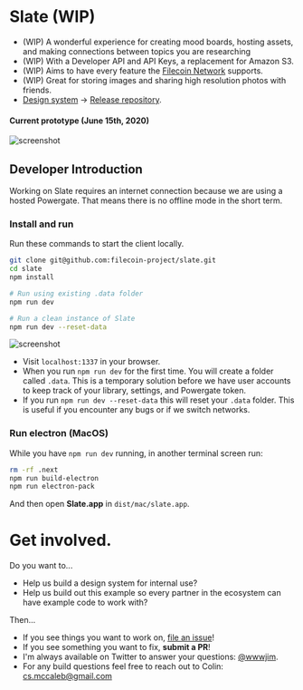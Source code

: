 # Slate (WIP)

- (WIP) A wonderful experience for creating mood boards, hosting assets, and making connections between topics you are researching
- (WIP) With a Developer API and API Keys, a replacement for Amazon S3.
- (WIP) Aims to have every feature the [Filecoin Network](https://filecoin.io) supports.
- (WIP) Great for storing images and sharing high resolution photos with friends.
- [Design system](https://slate.host/system) -> [Release repository](https://github.com/filecoin-project/slate-react-system).

#### Current prototype (June 15th, 2020)

![screenshot](https://user-images.githubusercontent.com/310223/84873452-1c704b80-b038-11ea-8398-4a73c4d9850e.png)

## Developer Introduction

Working on Slate requires an internet connection because we are using a hosted Powergate. That means there is no offline mode in the short term.

### Install and run

Run these commands to start the client locally.

```sh
git clone git@github.com:filecoin-project/slate.git
cd slate
npm install

# Run using existing .data folder
npm run dev

# Run a clean instance of Slate
npm run dev --reset-data
```

![screenshot](https://user-images.githubusercontent.com/310223/84878302-7d028700-b03e-11ea-82c4-c53dca9d7e65.png)

- Visit `localhost:1337` in your browser.
- When you run `npm run dev` for the first time. You will create a folder called `.data`. This is a temporary solution before we have user accounts to keep track of your library, settings, and Powergate token.
- If you run `npm run dev --reset-data` this will reset your `.data` folder. This is useful if you encounter any bugs or if we switch networks.

### Run electron (MacOS)

While you have `npm run dev` running, in another terminal screen run:

```sh
rm -rf .next
npm run build-electron
npm run electron-pack
```

And then open **Slate.app** in `dist/mac/slate.app`.

# Get involved.

Do you want to...

- Help us build a design system for internal use?
- Help us build out this example so every partner in the ecosystem can have example code to work with?

Then...

- If you see things you want to work on, [file an issue](https://github.com/filecoin-project/slate/issues)!
- If you see something you want to fix, **submit a PR**!
- I'm always available on Twitter to answer your questions: [@wwwjim](https://www.twitter.com/wwwjim).
- For any build questions feel free to reach out to Colin: <cs.mccaleb@gmail.com>

